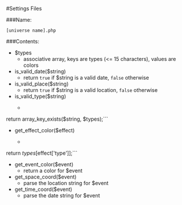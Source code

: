 #Settings Files

###Name:

`[universe name].php`

###Contents:

- $types
  - associative array, keys are types (<= 15 characters), values are colors
- is_valid_date($string)
  - return `true` if $string is a valid date, `false` otherwise
- is_valid_place($string)
  - return `true` if $string is a valid location, `false` otherwise
- is_valid_type($string)
  - ```php
return array_key_exists($string, $types);```
- get_effect_color($effect)
  - ```php
return $types[$effect['type']];```
- get_event_color($event)
  - return a color for $event
- get_space_coord($event)
  - parse the location string for $event
- get_time_coord($event)
  - parse the date string for $event
